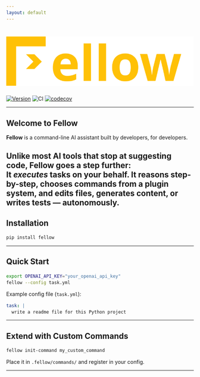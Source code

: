 ```yaml
---
layout: default
---
```


# ![Fellow](img/logo.svg)

[![Version](https://img.shields.io/pypi/v/fellow.svg)](https://pypi.org/project/fellow/)
![CI](https://github.com/ManuelZierl/fellow/actions/workflows/ci.yml/badge.svg?branch=main)
[![codecov](https://codecov.io/gh/ManuelZierl/fellow/branch/main/graph/badge.svg)](https://codecov.io/gh/ManuelZierl/fellow)

---

## Welcome to Fellow

**Fellow** is a command-line AI assistant built by developers, for developers.

Unlike most AI tools that stop at suggesting code, Fellow goes a step further:  
It *executes* tasks on your behalf. It reasons step-by-step, chooses commands from a plugin system, and edits files, generates content, or writes tests — autonomously.
---

## Installation

```bash
pip install fellow
```

---

## Quick Start

```bash
export OPENAI_API_KEY="your_openai_api_key"
fellow --config task.yml
```

Example config file (`task.yml`):

```yaml
task: |
  write a readme file for this Python project
```

---

## Extend with Custom Commands

```bash
fellow init-command my_custom_command
```

Place it in `.fellow/commands/` and register in your config.

---
